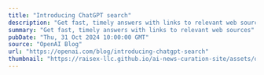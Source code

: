```yaml
---
title: "Introducing ChatGPT search"
description: "Get fast, timely answers with links to relevant web sources"
summary: "Get fast, timely answers with links to relevant web sources"
pubDate: "Thu, 31 Oct 2024 10:00:00 GMT"
source: "OpenAI Blog"
url: "https://openai.com/blog/introducing-chatgpt-search"
thumbnail: "https://raisex-llc.github.io/ai-news-curation-site/assets/openai_logo.png"
---
```



